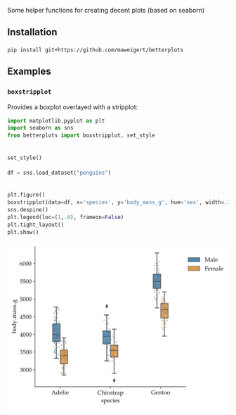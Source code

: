 

Some helper functions for creating decent plots (based on seaborn)


## Installation 

`pip install git+https://github.com/maweigert/betterplots`

## Examples


### `boxstripplot` 

Provides a boxplot overlayed with a stripplot:


```python 
import matplotlib.pyplot as plt 
import seaborn as sns  
from betterplots import boxstripplot, set_style


set_style() 

df = sns.load_dataset("penguins")


plt.figure()
boxstripplot(data=df, x='species', y='body_mass_g', hue='sex', width=.3)
sns.despine()
plt.legend(loc=(1,.8), frameon=False)
plt.tight_layout()
plt.show()

```

![Image](images/example.png)

